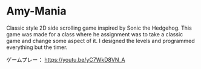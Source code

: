# Amy-Mania
Classic style 2D side scrolling game inspired by Sonic the Hedgehog. 
This game was made for a class where he assignment was to take a classic game and change some aspect of it.
I designed the levels and programmed everything but the timer.

ゲームプレー：
https://youtu.be/yC7WkD8VN_A
